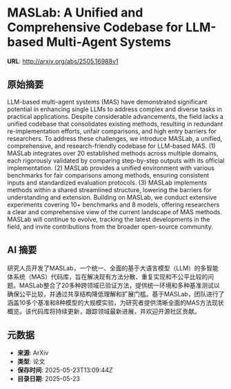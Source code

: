 # MASLab: A Unified and Comprehensive Codebase for LLM-based Multi-Agent Systems

**URL**: http://arxiv.org/abs/2505.16988v1

## 原始摘要

LLM-based multi-agent systems (MAS) have demonstrated significant potential
in enhancing single LLMs to address complex and diverse tasks in practical
applications. Despite considerable advancements, the field lacks a unified
codebase that consolidates existing methods, resulting in redundant
re-implementation efforts, unfair comparisons, and high entry barriers for
researchers. To address these challenges, we introduce MASLab, a unified,
comprehensive, and research-friendly codebase for LLM-based MAS. (1) MASLab
integrates over 20 established methods across multiple domains, each rigorously
validated by comparing step-by-step outputs with its official implementation.
(2) MASLab provides a unified environment with various benchmarks for fair
comparisons among methods, ensuring consistent inputs and standardized
evaluation protocols. (3) MASLab implements methods within a shared streamlined
structure, lowering the barriers for understanding and extension. Building on
MASLab, we conduct extensive experiments covering 10+ benchmarks and 8 models,
offering researchers a clear and comprehensive view of the current landscape of
MAS methods. MASLab will continue to evolve, tracking the latest developments
in the field, and invite contributions from the broader open-source community.


## AI 摘要

研究人员开发了MASLab，一个统一、全面的基于大语言模型（LLM）的多智能体系统（MAS）代码库，旨在解决现有方法分散、重复实现和不公平比较的问题。MASLab整合了20多种跨领域已验证方法，提供统一环境和多种基准测试以确保公平比较，并通过共享结构降低理解和扩展门槛。基于MASLab，团队进行了涵盖10多个基准和8种模型的大规模实验，为研究者提供清晰全面的MAS方法现状概览。该代码库将持续更新，跟踪领域最新进展，并欢迎开源社区贡献。

## 元数据

- **来源**: ArXiv
- **类型**: 论文
- **保存时间**: 2025-05-23T13:09:44Z
- **目录日期**: 2025-05-23
